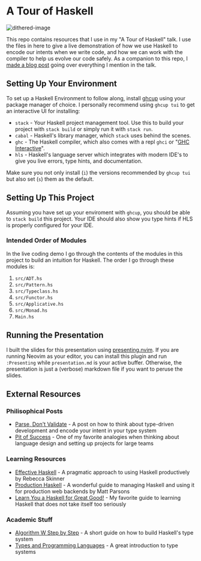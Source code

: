 # A Tour of Haskell

![dithered-image](https://github.com/user-attachments/assets/2252ea8d-39fe-4e73-adbe-13533b7fcb3a)

This repo contains resources that I use in my "A Tour of Haskell" talk. I use the files in here to give a live demonstration of how we use Haskell to encode our intents when we write code, and how we can work with the compiler to help us evolve our code safely. As a companion to this repo, I [made a blog post](https://kylehovey.github.io/blog/a-tour-of-haskell) going over everything I mention in the talk.

## Setting Up Your Environment

To set up a Haskell Environment to follow along, install [ghcup](https://www.haskell.org/ghcup/) using your package manager of choice. I personally recommend using `ghcup tui` to get an interactive UI for installing:

* `stack` - Your Haskell project management tool. Use this to build your project with `stack build` or simply run it with `stack run`.
* `cabal` - Haskell's library manager, which `stack` uses behind the scenes.
* `ghc` - The Haskell compiler, which also comes with a repl `ghci` or "[GHC Interactive](https://downloads.haskell.org/ghc/9.10-latest/docs/users_guide/ghci.html)".
* `hls` - Haskell's language server which integrates with modern IDE's to give you live errors, type hints, and documentation. 

Make sure you not only install (`i`) the versions recommended by `ghcup tui` but also set (`s`) them as the default.

## Setting Up This Project

Assuming you have set up your enviroment with `ghcup`, you should be able to `stack build` this project. Your IDE should also show you type hints if HLS is properly configured for your IDE.

### Intended Order of Modules

In the live coding demo I go through the contents of the modules in this project to build an intuition for Haskell. The order I go through these modules is:

1. `src/ADT.hs`
2. `src/Pattern.hs`
3. `src/Typeclass.hs`
4. `src/Functor.hs`
5. `src/Applicative.hs`
6. `src/Monad.hs`
7. `Main.hs`

## Running the Presentation

I built the slides for this presentation using [presenting.nvim](https://github.com/sotte/presenting.nvim). If you are running Neovim as your editor, you can install this plugin and run `:Presenting` while `presentation.md` is your active buffer. Otherwise, the presentation is just a (verbose) markdown file if you want to peruse the slides.

## External Resources

### Philisophical Posts

* [Parse, Don't Validate](https://lexi-lambda.github.io/blog/2019/11/05/parse-don-t-validate/) - A post on how to think about type-driven development and encode your intent in your type system
* [Pit of Success](https://blog.codinghorror.com/falling-into-the-pit-of-success/) - One of my favorite analogies when thinking about language design and setting up projects for large teams

### Learning Resources

* [Effective Haskell](https://www.pragprog.com/titles/rshaskell/effective-haskell/) - A pragmatic approach to using Haskell productively by Rebecca Skinner
* [Production Haskell](https://leanpub.com/production-haskell) - A wonderful guide to managing Haskell and using it for production web backends by Matt Parsons
* [Learn You a Haskell for Great Good!](https://learnyouahaskell.com/) - My favorite guide to learning Haskell that does not take itself too seriously

### Academic Stuff

* [Algorithm W Step by Step](https://github.com/wh5a/Algorithm-W-Step-By-Step/blob/master/AlgorithmW.pdf) - A short guide on how to build Haskell's type system
* [Types and Programming Languages](https://www.amazon.com/Types-Programming-Languages-MIT-Press/dp/0262162091) - A great introduction to type systems
